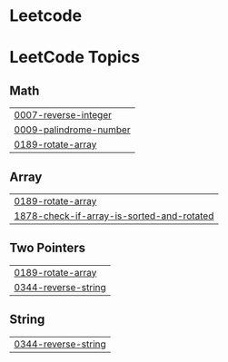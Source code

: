 # Leetcode
<!---LeetCode Topics Start-->
# LeetCode Topics
## Math
|  |
| ------- |
| [0007-reverse-integer](https://github.com/Bablukumar20/Leetcode/tree/master/0007-reverse-integer) |
| [0009-palindrome-number](https://github.com/Bablukumar20/Leetcode/tree/master/0009-palindrome-number) |
| [0189-rotate-array](https://github.com/Bablukumar20/Leetcode/tree/master/0189-rotate-array) |
## Array
|  |
| ------- |
| [0189-rotate-array](https://github.com/Bablukumar20/Leetcode/tree/master/0189-rotate-array) |
| [1878-check-if-array-is-sorted-and-rotated](https://github.com/Bablukumar20/Leetcode/tree/master/1878-check-if-array-is-sorted-and-rotated) |
## Two Pointers
|  |
| ------- |
| [0189-rotate-array](https://github.com/Bablukumar20/Leetcode/tree/master/0189-rotate-array) |
| [0344-reverse-string](https://github.com/Bablukumar20/Leetcode/tree/master/0344-reverse-string) |
## String
|  |
| ------- |
| [0344-reverse-string](https://github.com/Bablukumar20/Leetcode/tree/master/0344-reverse-string) |
<!---LeetCode Topics End-->